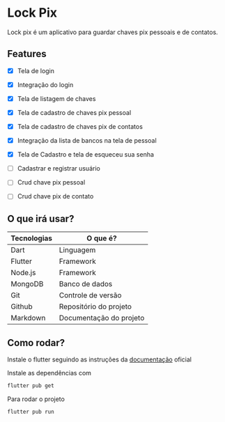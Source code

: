 # Lock Pix

Lock pix é um aplicativo para guardar chaves pix pessoais e de contatos.

## Features

- [x] Tela de login 
- [x] Integração do login
- [x] Tela de listagem de chaves
- [x] Tela de cadastro de chaves pix pessoal
- [x] Tela de cadastro de chaves pix de contatos
- [x] Integração da lista de bancos na tela de pessoal
- [x] Tela de Cadastro e tela de esqueceu sua senha
- [ ] Cadastrar e registrar usuário
- [ ] Crud chave pix pessoal
- [ ] Crud chave pix de contato








## O que irá usar?



| Tecnologias | O que é? |
| ------ | ------ |
| Dart | Linguagem |
| Flutter | Framework |
| Node.js | Framework |
| MongoDB | Banco de dados |
| Git | Controle de versão |
| Github | Repositório do projeto |
| Markdown | Documentação do projeto|



## Como rodar?

Instale o flutter seguindo as instruções da [documentação](https://docs.flutter.dev/get-started/install) oficial

Instale as dependências com

```sh
flutter pub get
```

Para rodar o projeto

```sh
flutter pub run
```






